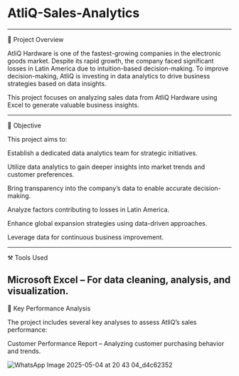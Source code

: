 # **AtliQ-Sales-Analytics**
---
📌 Project Overview

AtliQ Hardware is one of the fastest-growing companies in the electronic goods market. Despite its rapid growth, the company faced significant losses in Latin America due to intuition-based decision-making. To improve decision-making, AtliQ is investing in data analytics to drive business strategies based on data insights.

This project focuses on analyzing sales data from AtliQ Hardware using Excel to generate valuable business insights.

---
🎯 Objective  

This project aims to:  

Establish a dedicated data analytics team for strategic initiatives.  

Utilize data analytics to gain deeper insights into market trends and customer preferences.  

Bring transparency into the company’s data to enable accurate decision-making.  

Analyze factors contributing to losses in Latin America.  

Enhance global expansion strategies using data-driven approaches.  

Leverage data for continuous business improvement.  

---
⚒ Tools Used  

Microsoft Excel – For data cleaning, analysis, and visualization.  
---
📌 Key Performance Analysis  

The project includes several key analyses to assess AtliQ’s sales performance:  

Customer Performance Report – Analyzing customer purchasing behavior and trends.  

![WhatsApp Image 2025-05-04 at 20 43 04_d4c62352](https://github.com/user-attachments/assets/9e46f979-4815-4691-bdc8-7a1d87b443d5)



